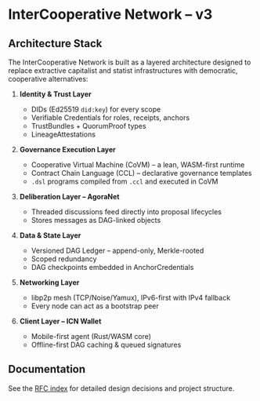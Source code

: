 # InterCooperative Network – v3

## Architecture Stack

The InterCooperative Network is built as a layered architecture designed to replace extractive capitalist and statist infrastructures with democratic, cooperative alternatives:

1. **Identity & Trust Layer**
   - DIDs (Ed25519 `did:key`) for every scope
   - Verifiable Credentials for roles, receipts, anchors
   - TrustBundles + QuorumProof types
   - LineageAttestations

2. **Governance Execution Layer**
   - Cooperative Virtual Machine (CoVM) – a lean, WASM-first runtime
   - Contract Chain Language (CCL) – declarative governance templates
   - `.dsl` programs compiled from `.ccl` and executed in CoVM

3. **Deliberation Layer – AgoraNet**
   - Threaded discussions feed directly into proposal lifecycles
   - Stores messages as DAG-linked objects

4. **Data & State Layer**
   - Versioned DAG Ledger – append-only, Merkle-rooted
   - Scoped redundancy
   - DAG checkpoints embedded in AnchorCredentials

5. **Networking Layer**
   - libp2p mesh (TCP/Noise/Yamux), IPv6-first with IPv4 fallback
   - Every node can act as a bootstrap peer

6. **Client Layer – ICN Wallet**
   - Mobile-first agent (Rust/WASM core)
   - Offline-first DAG caching & queued signatures

## Documentation

See the [RFC index](./rfcs/README.md) for detailed design decisions and project structure.
